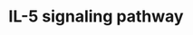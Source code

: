 ---
annotations:
- type: Pathway Ontology
  value: interleukin-5 signaling pathway
authors:
- MaintBot
- Mkutmon
- Eweitz
description: ''
last-edited: 2021-05-15
organisms:
- Danio rerio
redirect_from:
- /index.php/Pathway:WP1315
- /instance/WP1315
schema-jsonld:
- '@context': https://schema.org/
  '@id': https://wikipathways.github.io/pathways/WP1315.html
  '@type': Dataset
  creator:
    '@type': Organization
    name: WikiPathways
  description: ''
  keywords:
  - gsk3b
  - jun
  - LOC100149273
  - dnm2l
  - atf2l
  - IL5RA
  - LOC557176
  - STAT5B
  - ICAM3
  - sdcbp
  - LOC792354
  - zgc:92124
  - crkl
  - IL2RB
  - cdkn1b
  - BAX
  - mapk1
  - ptpn11
  - ctnnb1
  - NFKB1
  - raf1
  - zgc:175180
  - pik3r2
  - CCND3
  - PRKCD
  - LOC557797
  - HCLS1
  - socs1
  - btk
  - STAT5A
  - IL5
  - kras
  - LOC563639
  - ICAM1
  - CH211-127H20.2
  - PLA2G4A
  - mapk14a
  - YWHAZ
  - ITGAM
  - UNC119
  - HRAS
  - zgc:153997
  - syk
  - cbl
  - GSK3A
  - LOC560525
  - si:dkey-94n12.3
  - CSF2RB
  - SOX4
  - NFKBIA
  - zgc:172250
  - LOC791800
  - DKEY-194N13.2
  - stat3
  - rps6ka3a
  - VAV1
  - jak1
  - foxo5
  - ptk2bb
  - prkcb1
  - grb2
  - LOC567895
  - jak2b
  - zgc:77033
  - mapk3
  - LOC569951
  - rac1
  - ptpn6
  - stat1a
  license: CC0
  name: IL-5 signaling pathway
seo: CreativeWork
title: IL-5 signaling pathway
wpid: WP1315
---